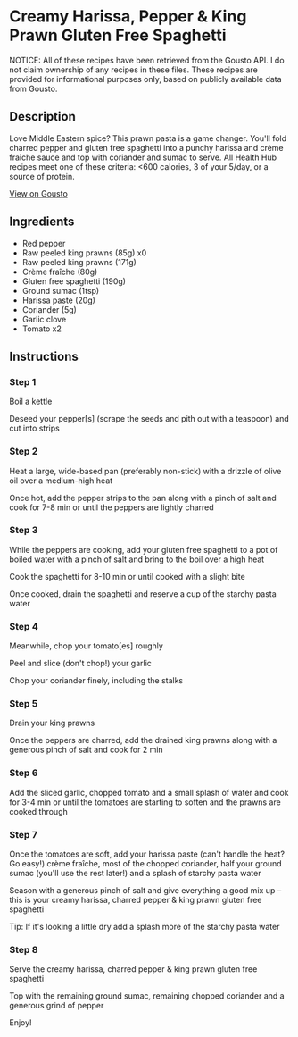 # Creamy Harissa, Pepper & King Prawn Gluten Free Spaghetti

NOTICE: All of these recipes have been retrieved from the Gousto API. I do not claim ownership of any recipes in these files. These recipes are provided for informational purposes only, based on publicly available data from Gousto.

## Description

Love Middle Eastern spice? This prawn pasta is a game changer. You'll fold charred pepper and gluten free spaghetti into a punchy harissa and crème fraîche sauce and top with coriander and sumac to serve. All Health Hub recipes meet one of these criteria: <600 calories, 3 of your 5/day, or a source of protein.

[View on Gousto](https://www.gousto.co.uk/recipes/cookbook/creamy-harissa-charred-pepper-king-prawn-gluten-free-spaghetti)

## Ingredients

- Red pepper
- Raw peeled king prawns (85g) x0
- Raw peeled king prawns (171g)
- Crème fraîche (80g)
- Gluten free spaghetti (190g)
- Ground sumac (1tsp)
- Harissa paste (20g)
- Coriander (5g)
- Garlic clove
- Tomato x2

## Instructions


### Step 1

Boil a kettle

Deseed your pepper[s] (scrape the seeds and pith out with a teaspoon) and cut into strips


### Step 2

Heat a large, wide-based pan (preferably non-stick) with a drizzle of olive oil over a medium-high heat

Once hot, add the pepper strips to the pan along with a pinch of salt and cook for 7-8 min or until the peppers are lightly charred


### Step 3

While the peppers are cooking, add your gluten free spaghetti to a pot of boiled water with a pinch of salt and bring to the boil over a high heat

Cook the spaghetti for 8-10 min or until cooked with a slight bite

Once cooked, drain the spaghetti and reserve a cup of the starchy pasta water


### Step 4

Meanwhile, chop your tomato[es] roughly

Peel and slice (don't chop!) your garlic

Chop your coriander finely, including the stalks


### Step 5

Drain your king prawns

Once the peppers are charred, add the drained king prawns along with a generous pinch of salt and cook for 2 min


### Step 6

Add the sliced garlic, chopped tomato and a small splash of water and cook for 3-4 min or until the tomatoes are starting to soften and the prawns are cooked through


### Step 7

Once the tomatoes are soft, add your harissa paste (can't handle the heat? Go easy!) crème fraîche, most of the chopped coriander, half your ground sumac (you'll use the rest later!) and a splash of starchy pasta water

Season with a generous pinch of salt and give everything a good mix up – this is your creamy harissa, charred pepper & king prawn gluten free spaghetti

Tip: If it's looking a little dry add a splash more of the starchy pasta water

### Step 8

Serve the creamy harissa, charred pepper & king prawn gluten free spaghetti

Top with the remaining ground sumac, remaining chopped coriander and a generous grind of pepper

Enjoy!

